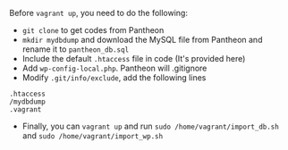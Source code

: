 Before `vagrant up`, you need to do the following:
- `git clone` to get codes from Pantheon
- `mkdir mydbdump` and download the MySQL file from Pantheon and rename it to `pantheon_db.sql`
- Include the default `.htaccess` file in code (It's provided here)
- Add `wp-config-local.php`. Pantheon will .gitignore
- Modify `.git/info/exclude`, add the following lines
```
.htaccess
/mydbdump
.vagrant
```
- Finally, you can `vagrant up` and run `sudo /home/vagrant/import_db.sh` and `sudo /home/vagrant/import_wp.sh` 
